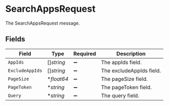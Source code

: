 # SearchAppsRequest

The SearchAppsRequest message.


## Fields

| Field                    | Type                     | Required                 | Description              |
| ------------------------ | ------------------------ | ------------------------ | ------------------------ |
| `AppIds`                 | []*string*               | :heavy_minus_sign:       | The appIds field.        |
| `ExcludeAppIds`          | []*string*               | :heavy_minus_sign:       | The excludeAppIds field. |
| `PageSize`               | **float64*               | :heavy_minus_sign:       | The pageSize field.      |
| `PageToken`              | **string*                | :heavy_minus_sign:       | The pageToken field.     |
| `Query`                  | **string*                | :heavy_minus_sign:       | The query field.         |